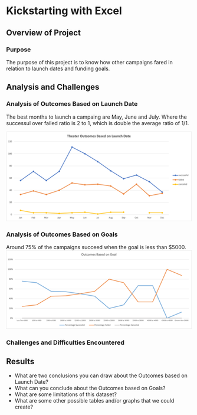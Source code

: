 # Kickstarting with Excel

## Overview of Project
### Purpose
The purpose of this project is to know how other campaigns fared in relation to launch dates and funding goals.


## Analysis and Challenges
### Analysis of Outcomes Based on Launch Date
The best months to launch a campaing are May, June and July. Where the successul over failed ratio is 2 to 1, which is double the average ratio of 1/1.

<img src="https://github.com/juliomeza/kickstarter-analysis/blob/main/resources/Theater_Outcomes_vs_Launch.png" width="600">

### Analysis of Outcomes Based on Goals
Around 75% of the campaigns succeed when the goal is less than $5000.
<img src="https://github.com/juliomeza/kickstarter-analysis/blob/main/resources/Outcomes_vs_Goals.png" width="600">


### Challenges and Difficulties Encountered



## Results
- What are two conclusions you can draw about the Outcomes based on Launch Date?
- What can you conclude about the Outcomes based on Goals?
- What are some limitations of this dataset?
- What are some other possible tables and/or graphs that we could create?
